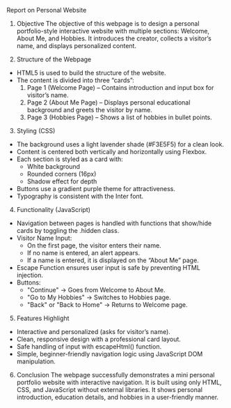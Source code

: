 Report on Personal Website

1. Objective
The objective of this webpage is to design a personal portfolio-style interactive website with multiple sections: Welcome, About Me, and Hobbies. It introduces the creator, collects a visitor’s name, and displays personalized content.

2. Structure of the Webpage
- HTML5 is used to build the structure of the website.
- The content is divided into three “cards”:
  1. Page 1 (Welcome Page) – Contains introduction and input box for visitor’s name.
  2. Page 2 (About Me Page) – Displays personal educational background and greets the visitor by name.
  3. Page 3 (Hobbies Page) – Shows a list of hobbies in bullet points.

3. Styling (CSS)
- The background uses a light lavender shade (#F3E5F5) for a clean look.
- Content is centered both vertically and horizontally using Flexbox.
- Each section is styled as a card with:
  - White background
  - Rounded corners (16px)
  - Shadow effect for depth
- Buttons use a gradient purple theme for attractiveness.
- Typography is consistent with the Inter font.

4. Functionality (JavaScript)
- Navigation between pages is handled with functions that show/hide cards by toggling the .hidden class.
- Visitor Name Input:
  - On the first page, the visitor enters their name.
  - If no name is entered, an alert appears.
  - If a name is entered, it is displayed on the “About Me” page.
- Escape Function ensures user input is safe by preventing HTML injection.
- Buttons:
  - "Continue" → Goes from Welcome to About Me.
  - "Go to My Hobbies" → Switches to Hobbies page.
  - "Back" or "Back to Home" → Returns to Welcome page.

5. Features Highlight
- Interactive and personalized (asks for visitor’s name).
- Clean, responsive design with a professional card layout.
- Safe handling of input with escapeHtml() function.
- Simple, beginner-friendly navigation logic using JavaScript DOM manipulation.

6. Conclusion
The webpage successfully demonstrates a mini personal portfolio website with interactive navigation. It is built using only HTML, CSS, and JavaScript without external libraries. It shows personal introduction, education details, and hobbies in a user-friendly manner.
